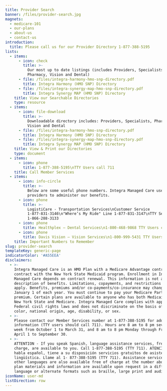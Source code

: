```yaml
---
title: Provider Search
banner: /files/provider-search.jpg
magnets:
  - medicare-101
  - our-plans
  - about-us
  - contact-us
introduction:
  title: Please call us for our Provider Directory 1-877-388-5195
lists:
  - items:
      - icon: check
        title: >-
          Our most up to date listings (includes Providers, Specialists,
          Pharmacy, Vision and Dental) 
      - file: /files/integra-harmony-hmo-snp-directory.pdf
        title: Integra Harmony (HMO SNP) Directory
      - file: /files/integra-synergy-map-hmo-snp-directory.pdf
        title: Integra Synergy MAP (HMO SNP) Directory
    title: View our Searchable Directories
    type: resource
  - items:
      - icon: file-download
        title: >-
          Downloadable directory includes: Providers, Specialists, Pharmacy,
          Vision and Dental
      - file: /files/integra-harmony-hmo-snp-directory.pdf
        title: Integra Harmony (HMO SNP) Directory
      - file: /files/integra-synergy-map-hmo-snp-directory.pdf
        title: Integra Synergy MAP (HMO SNP) Directory
    title: View & Print our Directories
    type: document
  - items:
      - icon: phone
        title: 1-877-388-5195\nTTY Users call 711
    title: Call Member Services
  - items:
      - icon: info-circle
        title: >-
          Below are some useful phone numbers. Integra Managed Care uses these
          providers to administer our benefits.
      - icon: phone
        title: >-
          LogistiCare - Transportation Services\nCustomer Service
          1-877-831-3146\n"Where’s My Ride" Line 1-877-831-3147\nTTY Service
          1-866-288-3133
      - icon: phone
        title: Healthplex – Dental Services\n1-800-468-9868 TTY Users call 711
      - icon: phone
        title: Davis Vision – Vision Services\n1-800-999-5431 TTY Users call 711
    title: Important Numbers to Remember
slug: provider-search
templateKey: generic-page
indicatorColor: '#A55EEA'
disclaimers:
  - >-
    Integra Managed Care is an HMO Plan with a Medicare Advantage contract and a
    contract with the New York State Medicaid program. Enrollment in Integra
    Managed Care depends on contract renewal. This information is not a complete
    description of benefits. Limitations, copayments, and restrictions may
    apply. Benefits, premiums and/or co-payments/co-insurance may change on
    January 1 of each year. You must continue to pay your Medicare Part B
    premium. Certain plans are available to anyone who has both Medicaid from
    New York State and Medicare. Integra Managed Care complies with applicable
    Federal civil rights laws and does not discriminate on the basis of race,
    color, national origin, age, disability, or sex.
  - >-
    Please contact our Member Services number at 1-877-388-5195 for additional
    information (TTY users should call 711). Hours are 8 am to 8 pm seven days a
    week from October 1 to March 31, and 8 am to 8 pm Monday through Friday from
    April 1 to September 30.
  - >-
    ATTENTION - If you speak Spanish, language assistance services, free of
    charge, are available to you. Call 1-877-388-5195 (TTY 711). ATENCIÓN - si
    habla español, tiene a su disposición servicios gratuitos de asistencia
    lingüística. Llame al 1- 877-388-5195 (TTY 711). Assistance services for
    other languages are also available free of charge at the number above. All
    plan materials and information are available upon request in a different
    language or alternate formats such as braille, large print and audio.
iconName: user-md
listDirection: row
---
```


